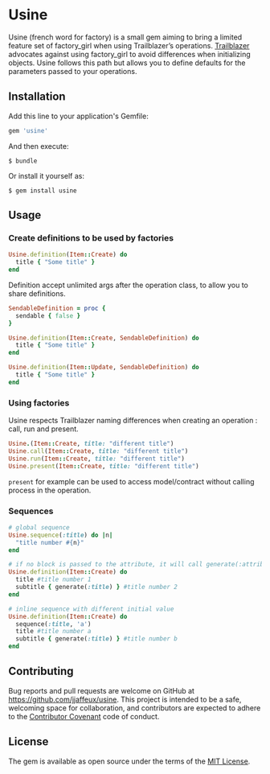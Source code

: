 # Usine

Usine (french word for factory) is a small gem aiming to bring a limited feature set of factory_girl
when using Trailblazer’s operations. [Trailblazer](http://trailblazer.to/) advocates against using factory_girl to avoid
differences when initializing objects. Usine follows this path but allows you to define defaults for the
parameters passed to your operations.

## Installation

Add this line to your application's Gemfile:

```ruby
gem 'usine'
```

And then execute:

    $ bundle

Or install it yourself as:

    $ gem install usine

## Usage

### Create definitions to be used by factories

```ruby
Usine.definition(Item::Create) do
  title { "Some title" }
end
```

Definition accept unlimited args after the operation class, to allow you to share
definitions.

```ruby
SendableDefinition = proc {
  sendable { false }
}

Usine.definition(Item::Create, SendableDefinition) do
  title { "Some title" }
end

Usine.definition(Item::Update, SendableDefinition) do
  title { "Some title" }
end
```

### Using factories

Usine respects Trailblazer naming differences when creating an operation : call, run and present.

```ruby
Usine.(Item::Create, title: "different title")
Usine.call(Item::Create, title: "different title")
Usine.run(Item::Create, title: "different title")
Usine.present(Item::Create, title: "different title")
```

`present` for example can be used to access model/contract without calling process in the operation.

### Sequences

```ruby
# global sequence
Usine.sequence(:title) do |n|
  "title number #{n}"
end

# if no block is passed to the attribute, it will call generate(:attribute_name)
Usine.definition(Item::Create) do
  title #title number 1
  subtitle { generate(:title) } #title number 2
end

# inline sequence with different initial value
Usine.definition(Item::Create) do
  sequence(:title, 'a')
  title #title number a
  subtitle { generate(:title) } #title number b
end
```

## Contributing

Bug reports and pull requests are welcome on GitHub at https://github.com/jjaffeux/usine. This project is intended to be a safe, welcoming space for collaboration, and contributors are expected to adhere to the [Contributor Covenant](http://contributor-covenant.org) code of conduct.


## License

The gem is available as open source under the terms of the [MIT License](http://opensource.org/licenses/MIT).
